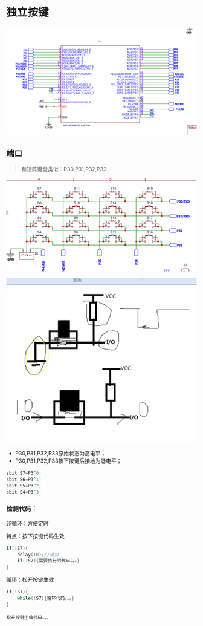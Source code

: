 # 独立按键

![image-20240414223701412](assets/image-20240414223701412.png)



## 端口

>  和矩阵键盘类似：P30,P31,P32,P33



![image-20240414223923633](assets/image-20240414223923633.png)

![image-20240413201524426](assets/image-20240413201524426.png)

- P30,P31,P32,P33原始状态为高电平；
- P30,P31,P32,P33按下按键后接地为低电平；



```c
sbit S7=P3^0;
sbit S6=P3^1;
sbit S5=P3^2;
sbit S4=P3^3;
```



### 检测代码：



非循环：方便定时

特点：按下按键代码生效

```c
if(!S7){
	delay(10);//消抖
    if(!S7){需要执行的代码。。。}
}
```



循环：松开按键生效

```c
if(!S7){
    while(!S7){循环代码。。。}
}

松开按键生效代码。。。
```

